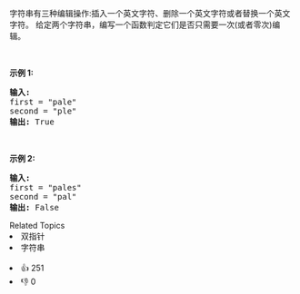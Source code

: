 <p>字符串有三种编辑操作:插入一个英文字符、删除一个英文字符或者替换一个英文字符。 给定两个字符串，编写一个函数判定它们是否只需要一次(或者零次)编辑。</p>

<p>&nbsp;</p>

<p><strong>示例&nbsp;1:</strong></p>

<pre>
<strong>输入:</strong> 
first = "pale"
second = "ple"
<strong>输出:</strong> True</pre>

<p>&nbsp;</p>

<p><strong>示例&nbsp;2:</strong></p>

<pre>
<strong>输入:</strong> 
first = "pales"
second = "pal"
<strong>输出:</strong> False
</pre>

<div><div>Related Topics</div><div><li>双指针</li><li>字符串</li></div></div><br><div><li>👍 251</li><li>👎 0</li></div>
